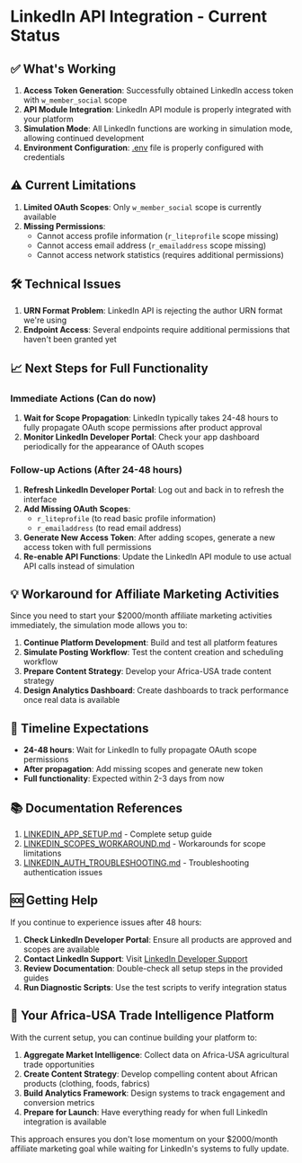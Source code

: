 # LinkedIn API Integration - Current Status

## ✅ What's Working

1. **Access Token Generation**: Successfully obtained LinkedIn access token with `w_member_social` scope
2. **API Module Integration**: LinkedIn API module is properly integrated with your platform
3. **Simulation Mode**: All LinkedIn functions are working in simulation mode, allowing continued development
4. **Environment Configuration**: [.env](file:///C:/Users/tjd20.LAPTOP-PCMC2SUO/ASCEND%20GLOBAL%20VENTURES/FREE%20WORLD%20TRADE/.env) file is properly configured with credentials

## ⚠️ Current Limitations

1. **Limited OAuth Scopes**: Only `w_member_social` scope is currently available
2. **Missing Permissions**: 
   - Cannot access profile information (`r_liteprofile` scope missing)
   - Cannot access email address (`r_emailaddress` scope missing)
   - Cannot access network statistics (requires additional permissions)

## 🛠️ Technical Issues

1. **URN Format Problem**: LinkedIn API is rejecting the author URN format we're using
2. **Endpoint Access**: Several endpoints require additional permissions that haven't been granted yet

## 📈 Next Steps for Full Functionality

### Immediate Actions (Can do now)
1. **Wait for Scope Propagation**: LinkedIn typically takes 24-48 hours to fully propagate OAuth scope permissions after product approval
2. **Monitor LinkedIn Developer Portal**: Check your app dashboard periodically for the appearance of OAuth scopes

### Follow-up Actions (After 24-48 hours)
1. **Refresh LinkedIn Developer Portal**: Log out and back in to refresh the interface
2. **Add Missing OAuth Scopes**: 
   - `r_liteprofile` (to read basic profile information)
   - `r_emailaddress` (to read email address)
3. **Generate New Access Token**: After adding scopes, generate a new access token with full permissions
4. **Re-enable API Functions**: Update the LinkedIn API module to use actual API calls instead of simulation

## 💡 Workaround for Affiliate Marketing Activities

Since you need to start your $2000/month affiliate marketing activities immediately, the simulation mode allows you to:

1. **Continue Platform Development**: Build and test all platform features
2. **Simulate Posting Workflow**: Test the content creation and scheduling workflow
3. **Prepare Content Strategy**: Develop your Africa-USA trade content strategy
4. **Design Analytics Dashboard**: Create dashboards to track performance once real data is available

## 🎯 Timeline Expectations

- **24-48 hours**: Wait for LinkedIn to fully propagate OAuth scope permissions
- **After propagation**: Add missing scopes and generate new token
- **Full functionality**: Expected within 2-3 days from now

## 📚 Documentation References

1. [LINKEDIN_APP_SETUP.md](file:///C:/Users/tjd20.LAPTOP-PCMC2SUO/ASCEND%20GLOBAL%20VENTURES/FREE%20WORLD%20TRADE/LINKEDIN_APP_SETUP.md) - Complete setup guide
2. [LINKEDIN_SCOPES_WORKAROUND.md](file:///C:/Users/tjd20.LAPTOP-PCMC2SUO/ASCEND%20GLOBAL%20VENTURES/FREE%20WORLD%20TRADE/LINKEDIN_SCOPES_WORKAROUND.md) - Workarounds for scope limitations
3. [LINKEDIN_AUTH_TROUBLESHOOTING.md](file:///C:/Users/tjd20.LAPTOP-PCMC2SUO/ASCEND%20GLOBAL%20VENTURES/FREE%20WORLD%20TRADE/LINKEDIN_AUTH_TROUBLESHOOTING.md) - Troubleshooting authentication issues

## 🆘 Getting Help

If you continue to experience issues after 48 hours:

1. **Check LinkedIn Developer Portal**: Ensure all products are approved and scopes are available
2. **Contact LinkedIn Support**: Visit [LinkedIn Developer Support](https://linkedin.zendesk.com/hc/en-us)
3. **Review Documentation**: Double-check all setup steps in the provided guides
4. **Run Diagnostic Scripts**: Use the test scripts to verify integration status

## 🚀 Your Africa-USA Trade Intelligence Platform

With the current setup, you can continue building your platform to:

1. **Aggregate Market Intelligence**: Collect data on Africa-USA agricultural trade opportunities
2. **Create Content Strategy**: Develop compelling content about African products (clothing, foods, fabrics)
3. **Build Analytics Framework**: Design systems to track engagement and conversion metrics
4. **Prepare for Launch**: Have everything ready for when full LinkedIn integration is available

This approach ensures you don't lose momentum on your $2000/month affiliate marketing goal while waiting for LinkedIn's systems to fully update.